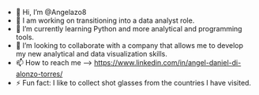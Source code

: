 - 👋 Hi, I’m @Angelazo8
- 👀 I am working on transitioning into a data analyst role.
- 🌱 I’m currently learning Python and more analytical and programming tools. 
- 💞️ I’m looking to collaborate with a company that allows me to develop my new analytical and data visualization skills.
- 📫 How to reach me --> https://www.linkedin.com/in/angel-daniel-di-alonzo-torres/
- ⚡ Fun fact: I like to collect shot glasses from the countries I have visited. 

<!---
Angelazo8/Angelazo8 is a ✨ special ✨ repository because its `README.md` (this file) appears on your GitHub profile.
You can click the Preview link to take a look at your changes.
--->

